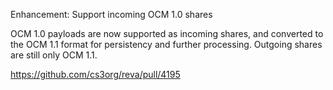 Enhancement: Support incoming OCM 1.0 shares

OCM 1.0 payloads are now supported as incoming shares, and
converted to the OCM 1.1 format for persistency and further processing.
Outgoing shares are still only OCM 1.1.

https://github.com/cs3org/reva/pull/4195
